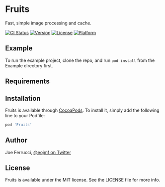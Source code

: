 # Fruits

Fast, simple image processing and cache.

[![CI Status](http://img.shields.io/travis/Joe%20Ferrucci/Fruits.svg?style=flat)](https://travis-ci.org/Joe%20Ferrucci/Fruits)
[![Version](https://img.shields.io/cocoapods/v/Fruits.svg?style=flat)](http://cocoapods.org/pods/Fruits)
[![License](https://img.shields.io/cocoapods/l/Fruits.svg?style=flat)](http://cocoapods.org/pods/Fruits)
[![Platform](https://img.shields.io/cocoapods/p/Fruits.svg?style=flat)](http://cocoapods.org/pods/Fruits)


## Example

To run the example project, clone the repo, and run `pod install` from the Example directory first.

## Requirements

## Installation

Fruits is available through [CocoaPods](http://cocoapods.org). To install
it, simply add the following line to your Podfile:

```ruby
pod 'Fruits'
```

## Author

Joe Ferrucci, [@eojmf on Twitter](https://www.twitter.com/eojmf)

## License

Fruits is available under the MIT license. See the LICENSE file for more info.


